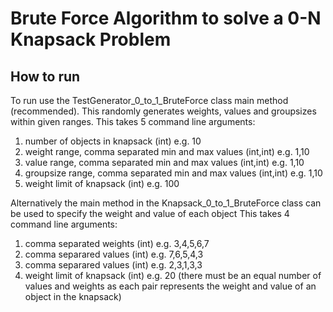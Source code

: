 # Brute Force Algorithm to solve a 0-N Knapsack Problem

## How to run

To run use the TestGenerator_0_to_1_BruteForce class main method (recommended).
This randomly generates weights, values and groupsizes within given ranges.
This takes 5 command line arguments:
1.	number of objects in knapsack (int) e.g. 10
2.	weight range, comma separated min and max values (int,int) e.g. 1,10
3.	value range, comma separated min and max values (int,int) e.g. 1,10
4.	groupsize range, comma separated min and max values (int,int) e.g. 1,10
5.	weight limit of knapsack (int) e.g. 100

Alternatively the main method in the Knapsack_0_to_1_BruteForce class can be used to specify the weight and value of each object
This takes 4 command line arguments:
1.	comma separated weights (int) e.g. 3,4,5,6,7
2.	comma separared values (int) e.g. 7,6,5,4,3
3.	comma separared values (int) e.g. 2,3,1,3,3
4.	weight limit of knapsack (int) e.g. 20
(there must be an equal number of values and weights as each pair represents the weight and value of an object in the knapsack)
